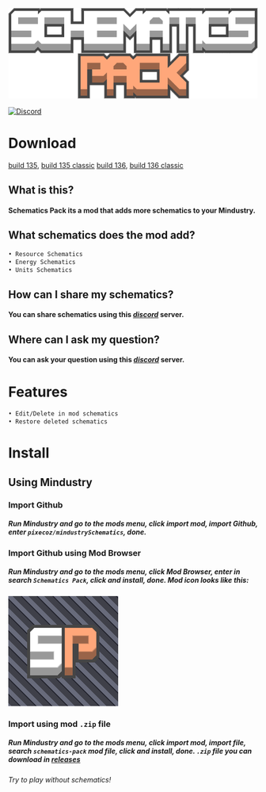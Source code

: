 ![logo](sprites/schematics-pack.png)

[![Discord](https://img.shields.io/discord/861700215227678730.svg?logo=discord&logoColor=white&logoWidth=20&labelColor=7289DA&label=Discord&color=17cf48)](https://discord.gg/P8zbP8xN8D)
# Download
[build 135](https://github.com/pixecoz/MindustrySchematics/releases/download/9.0/schematics-pack.zip), [build 135 classic](https://github.com/pixecoz/MindustrySchematics/releases/download/9.0/schematics-pack-classic.zip)
[build 136](https://github.com/pixecoz/MindustrySchematics/releases/download/9.1/schematics-pack.zip), [build 136 classic](https://github.com/pixecoz/MindustrySchematics/releases/download/9.1/schematics-pack-classic.zip)
## What is this?
#### Schematics Pack its a mod that adds more schematics to your Mindustry.
## What schematics does the mod add?
```
• Resource Schematics
• Energy Schematics
• Units Schematics
```
## How can I share my schematics?
#### You can share schematics using this [_discord_](https://discord.gg/P8zbP8xN8D) server.
## Where can I ask my question?
#### You can ask your question using this [_discord_](https://discord.gg/P8zbP8xN8D) server.
# Features
```
• Edit/Delete in mod schematics
• Restore deleted schematics
```
# Install
## Using Mindustry
### Import Github
##### Run Mindustry and go to the mods menu, click import mod, import Github, enter `pixecoz/mindustrySchematics`, done.
### Import Github using Mod Browser
##### Run Mindustry and go to the mods menu, click Mod Browser, enter in search `Schematics Pack`, click and install, done. _Mod icon looks like this:_
![icon](icon.png)
### Import using mod `.zip` file
##### Run Mindustry and go to the mods menu, click import mod, import file, search `schematics-pack` mod file, click and install, done. `.zip` file you can download in [_releases_](https://github.com/pixecoz/mindustrySchematics/releases)

_Try to play without schematics!_

